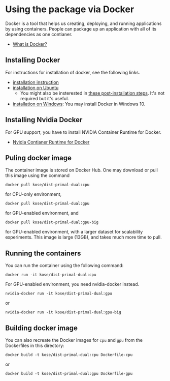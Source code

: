 # Using the package via Docker

Docker is a tool that helps us creating, deploying, and running applications by using containers. People can package up an application with all of its dependencies as one contianer. 

- [What is Docker?](https://opensource.com/resources/what-docker)

## Installing Docker

For instructions for installation of docker, see the following links.

- [installation instruction](https://docs.docker.com/install/)
- [installation on Ubuntu](https://docs.docker.com/install/linux/docker-ce/ubuntu/)
    - You might also be insterested in [these post-installation steps](https://docs.docker.com/install/linux/linux-postinstall/). It's not required but it's useful.
- [installation on Windows](https://docs.docker.com/docker-for-windows/install/): You may install Docker in Windows 10.

## Installing Nvidia Docker

For GPU support, you have to install NVIDIA Container Runtime for Docker. 
- [Nvidia Contianer Runtime for Docker](https://github.com/NVIDIA/nvidia-docker)

## Puling docker image

The container image is stored on Docker Hub. One may download or pull this image using the command
```
docker pull kose/dist-primal-dual:cpu
```
for CPU-only environment,
```
docker pull kose/dist-primal-dual:gpu
```
for GPU-enabled environment, and
```
docker pull kose/dist-primal-dual:gpu-big
```
for GPU-enabled environment, with a larger dataset for scalability experiments. This image is large (13GB), and takes much more time to pull. 

## Running the containers

You can run the container using the following command:
```
docker run -it kose/dist-primal-dual:cpu
```
For GPU-enabled environment, you need nvidia-docker instead.
```
nvidia-docker run -it kose/dist-primal-dual:gpu
```
or
```
nvidia-docker run -it kose/dist-primal-dual:gpu-big
```

## Building docker image 
You can also recreate the Docker images for `cpu` and `gpu` from the Dockerfiles in this directory:

```
docker build -t kose/dist-primal-dual:cpu Dockerfile-cpu 
```
or 
```
docker build -t kose/dist-primal-dual:gpu Dockerfile-gpu 
```


